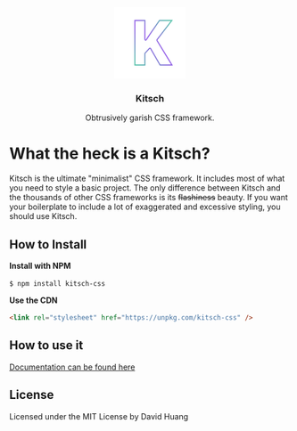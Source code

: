 <p align="center">
    <img src="kitschlogo.png" alt="Kitsch Logo">
    <h3 align="center">Kitsch</h3>
    <p align="center">Obtrusively garish CSS framework.</p>
</p>

# What the heck is a Kitsch?

Kitsch is the ultimate "minimalist" CSS framework. It includes most of what you need to style a basic project.
The only difference between Kitsch and the thousands of other CSS frameworks is its ~~flashiness~~ beauty.
If you want your boilerplate to include a lot of exaggerated and excessive styling, you should use Kitsch.

## How to Install
__Install with NPM__

`$ npm install kitsch-css`

__Use the CDN__

```html
<link rel="stylesheet" href="https://unpkg.com/kitsch-css" />
```

## How to use it
[Documentation can be found here](https://davdhng.github.io/kitsch)

## License
Licensed under the MIT License by David Huang
